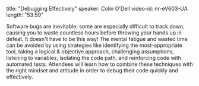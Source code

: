 title: "Debugging Effectively"
speaker: Colin O'Dell
video-id: nr-eV603-UA
length: "53:59"

Software bugs are inevitable; some are especially difficult to track down, causing you to waste countless hours before throwing your hands up in defeat. It doesn't have to be this way! The mental fatigue and wasted time can be avoided by using strategies like identifying the most-appropriate tool, taking a logical & objective approach, challenging assumptions, listening to variables, isolating the code path, and reinforcing code with automated tests. Attendees will learn how to combine these techniques with the right mindset and attitude in order to debug their code quickly and effectively. 
